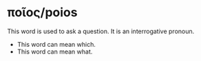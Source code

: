 # ποῖος/poios

This word is used to ask a question. It is an interrogative pronoun.

* This word can mean which.
* This word can mean what.
